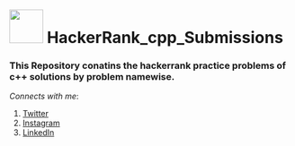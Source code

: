 <h1> <img src="https://github.com/P-solanki29/HackerRank_cpp_Submissions/blob/master/Image/hackerrank.png" width="60" height="60"> HackerRank_cpp_Submissions </h1>
<h3> This Repository conatins the hackerrank practice problems of c++ solutions by problem namewise.</h3>

_Connects with me_:
1. [Twitter](https://twitter.com/P_solanki29 "Pawan Solanki")
1. [Instagram](https://www.instagram.com/p_solanki29/ "Pawan Solanki")
1. [LinkedIn](https://www.linkedin.com/in/pawan-solanki/ "Pawan Solanki")
